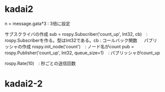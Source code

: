 # kadai2

 n = message.gata*3 : 3倍に設定
 
サブスクライバの作成
sub = rospy.Subscriber('count_up', Int32, cb)　: rospy.Subscriberを作る。型はInt32である。cb : コールバック関数
　
パブリッシャの作成
rospy.init_node('count')　: ノード名がcount
pub = rospy.Publisher('count_up', Int32, queue_size=1)　: パブリッシャがcount_up

rospy.Rate(10)　: 秒ごとの送信回数

# kadai2-2
